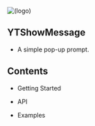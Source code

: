 ![(logo)](https://timgsa.baidu.com/timg?image&quality=80&size=b9999_10000&sec=1519904532348&di=3873ae7e5a3dab0233f109892246a040&imgtype=0&src=http%3A%2F%2Fpic33.nipic.com%2F20130917%2F6722082_164314322181_2.png)


## YTShowMessage
* A simple pop-up prompt.

## Contents
* Getting Started

* API

* Examples
